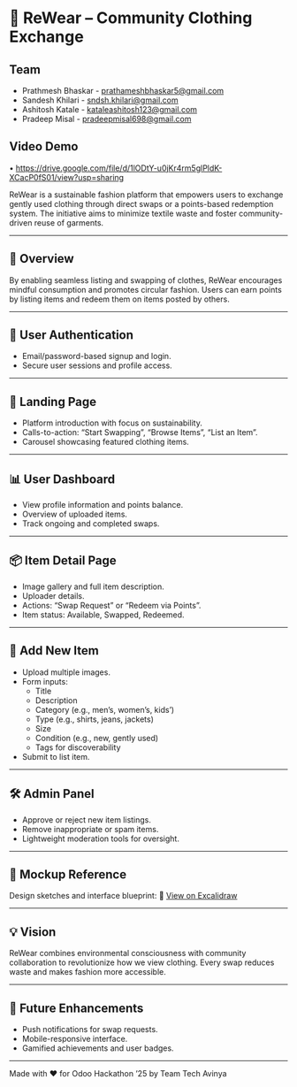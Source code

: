 # 👗 ReWear – Community Clothing Exchange

## Team
- Prathmesh Bhaskar - prathameshbhaskar5@gmail.com
- Sandesh Khilari - sndsh.khilari@gmail.com
- Ashitosh Katale - kataleashitosh123@gmail.com
- Pradeep Misal - pradeepmisal698@gmail.com

## Video Demo
•⁠  ⁠https://drive.google.com/file/d/1lODtY-u0jKr4rm5glPldK-XCacP0fS01/view?usp=sharing

ReWear is a sustainable fashion platform that empowers users to exchange gently used clothing through direct swaps or a points-based redemption system. The initiative aims to minimize textile waste and foster community-driven reuse of garments.

---

## 🌱 Overview

By enabling seamless listing and swapping of clothes, ReWear encourages mindful consumption and promotes circular fashion. Users can earn points by listing items and redeem them on items posted by others.

---

## 🔐 User Authentication

- Email/password-based signup and login.
- Secure user sessions and profile access.

---

## 🏡 Landing Page

- Platform introduction with focus on sustainability.
- Calls-to-action: “Start Swapping”, “Browse Items”, “List an Item”.
- Carousel showcasing featured clothing items.

---

## 📊 User Dashboard

- View profile information and points balance.
- Overview of uploaded items.
- Track ongoing and completed swaps.

---

## 📦 Item Detail Page

- Image gallery and full item description.
- Uploader details.
- Actions: “Swap Request” or “Redeem via Points”.
- Item status: Available, Swapped, Redeemed.

---

## 📝 Add New Item

- Upload multiple images.
- Form inputs:
  - Title
  - Description
  - Category (e.g., men’s, women’s, kids’)
  - Type (e.g., shirts, jeans, jackets)
  - Size
  - Condition (e.g., new, gently used)
  - Tags for discoverability
- Submit to list item.

---

## 🛠 Admin Panel

- Approve or reject new item listings.
- Remove inappropriate or spam items.
- Lightweight moderation tools for oversight.

---

## 📐 Mockup Reference

Design sketches and interface blueprint:
🔗 [View on Excalidraw](https://app.excalidraw.com/l/65VNwvy7c4X/zEqG7IJrg0)

---

## 💡 Vision

ReWear combines environmental consciousness with community collaboration to revolutionize how we view clothing. Every swap reduces waste and makes fashion more accessible.

---

## 🚀 Future Enhancements

- Push notifications for swap requests.
- Mobile-responsive interface.
- Gamified achievements and user badges.

---

Made with ❤ for Odoo Hackathon ’25 by Team Tech Avinya
 
